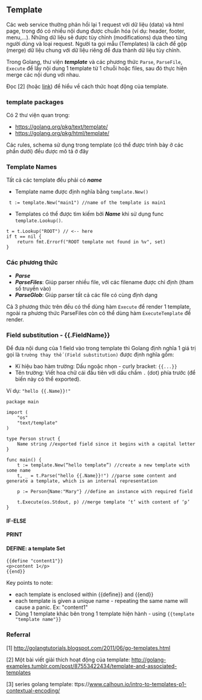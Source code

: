 
## Template

Các web service thường phản hồi lại 1 request với dữ liệu (data) và html page, trong đó có nhiều nội dung được chuẩn hóa (ví dụ: header, footer, menu,...). Những dữ liệu sẽ được tùy chỉnh (modifications) dựa theo từng người dùng và loại request. Người ta gọi mẫu (Templates) là cách để gộp (merge) dữ liệu chung với dữ liệu riêng để đưa thành dữ liệu tùy chỉnh.

Trong Golang, thư viện ***template*** và các phương thức `Parse`, `ParseFile`, `Execute` để  lấy nội dung 1 template từ 1 chuỗi hoặc files, sau đó thực hiện merge các nội dung với nhau.

Đọc [2] (hoặc [link](http://golang-examples.tumblr.com/post/87553422434/template-and-associated-templates)) để hiểu về cách thức hoạt động của template.

### template packages

Có 2 thư viện quan trọng:
- https://golang.org/pkg/text/template/
- https://golang.org/pkg/html/template/

Các rules, schema sử dụng trong template (có thể được trình bày ở các phần dưới) đều được mô tả ở đây

### Template Names

Tất cả các template đều phải có ***name***

- Template name được định nghĩa bằng `template.New()`
```
 t := template.New("main1") //name of the template is main1
```
- Templates có thể được tìm kiếm bởi ***Name*** khi sử dụng func `template.Lookup()`.
```
t = t.Lookup("ROOT") // <-- here
if t == nil {
    return fmt.Errorf("ROOT template not found in %v", set)
}
```

### Các phương thức
- ***Parse***
- ***ParseFiles***: Giúp parser nhiều file, với các filename được chỉ định (tham số truyền vào)
- ***ParseGlob***: Giúp parser tất cả các file có cùng định dạng

Cả 3 phương thức trên đều có thể dùng hàm `Execute` để render 1 template, ngoài ra phương thức ParseFiles còn có thể dùng hàm `ExecuteTemplate` để render.


### Field substitution - {{.FieldName}}
Để đưa nội dung của 1 field vào trong template thì Golang định nghĩa 1 giá trị gọi là `trường thay thế (Field substitution)` được định nghĩa gồm:
- Kí hiệu bao hàm trường: Dấu ngoặc nhọn - curly bracket: `{{...}}`
- Tên trường: Viết hoa chữ cái đầu tiên với dấu chấm `.` (dot) phía trước (để biến này có thể exported).

Ví dụ: `"hello {{.Name}}!"`

```
package main

import (
    "os"
    "text/template"
)

type Person struct {
    Name string //exported field since it begins with a capital letter
}

func main() {
    t := template.New(“hello template”) //create a new template with some name
    t, _ = t.Parse("hello {{.Name}}!") //parse some content and generate a template, which is an internal representation

    p := Person{Name:"Mary"} //define an instance with required field
 
    t.Execute(os.Stdout, p) //merge template ‘t’ with content of ‘p’
}
```
#### IF-ELSE
#### PRINT
#### DEFINE: a template Set
```
{{define "content1"}}
<p>content 1</p>
{{end}}
```
Key points to note:
* each template is enclosed within {{define}} and {{end}}
* each template is given a unique name - repeating the same name will cause a panic. Ex: "content1"
* Dùng 1 template khác bên trong 1 template hiện hành - using `{{template "template name"}}`

### Referral

[1] http://golangtutorials.blogspot.com/2011/06/go-templates.html

[2] Một bài viết giải thích hoạt động của template: http://golang-examples.tumblr.com/post/87553422434/template-and-associated-templates

[3] series golang template: ttps://www.calhoun.io/intro-to-templates-p1-contextual-encoding/

